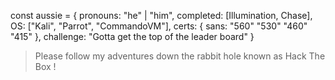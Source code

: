 const aussie = {
  pronouns: "he" | "him",
  completed: [Illumination, Chase],
  OS: ["Kali", "Parrot", "CommandoVM"],
  certs: {
                        sans: "560"
                              "530"
                              "460"
                              "415"
                      },
 challenge: "Gotta get the top of the leader board"
}

>Please follow my adventures down the rabbit hole known as Hack The Box ! 

